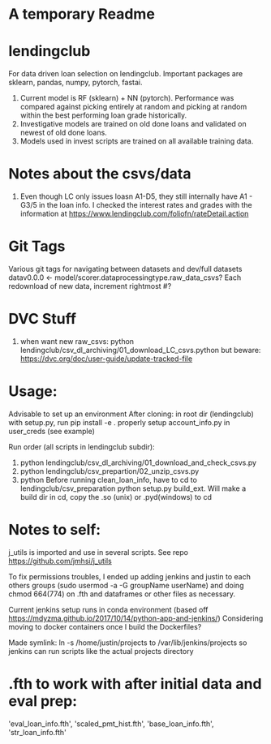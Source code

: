 # A temporary Readme

# lendingclub

For data driven loan selection on lendingclub. Important packages are sklearn, pandas, numpy, pytorch, fastai.

1) Current model is RF (sklearn) + NN (pytorch). Performance was compared against picking entirely at random and picking at random within the best performing loan grade historically.
2) Investigative models are trained on old done loans and validated on newest of old done loans.
3) Models used in invest scripts are trained on all available training data.

# Notes about the csvs/data
1) Even though LC only issues loasn A1-D5, they still internally have A1 - G3/5 in the loan info. I checked the interest rates and grades with the information at https://www.lendingclub.com/foliofn/rateDetail.action

# Git Tags
Various git tags for navigating between datasets and dev/full datasets
datav0.0.0 <- model/scorer.dataprocessingtype.raw_data_csvs? Each redownload of new data, increment rightmost #?

# DVC Stuff
1) when want new raw_csvs: python lendingclub/csv_dl_archiving/01_download_LC_csvs.python
 but beware: https://dvc.org/doc/user-guide/update-tracked-file

# Usage:
Advisable to set up an environment
After cloning:
in root dir (lendingclub) with setup.py, run pip install -e .
properly setup account_info.py in user_creds (see example)

Run order (all scripts in lendingclub subdir):
1) python lendingclub/csv_dl_archiving/01_download_and_check_csvs.py
2) python lendingclub/csv_prepartion/02_unzip_csvs.py 
3) python
Before running clean_loan_info, have to cd to lendingclub/csv_preparation
python setup.py build_ext. Will make a build dir in cd, copy the .so (unix) or .pyd(windows) to cd


# Notes to self:
j_utils is imported and use in several scripts. See repo https://github.com/jmhsi/j_utils

To fix permissions troubles, I ended up adding jenkins and justin to each others groups (sudo usermod -a -G groupName userName) and doing chmod 664(774) on .fth and dataframes or other files as necessary. 

Current jenkins setup runs in conda environment (based off https://mdyzma.github.io/2017/10/14/python-app-and-jenkins/)
Considering moving to docker containers once I build the Dockerfiles?

Made symlink: ln -s /home/justin/projects to /var/lib/jenkins/projects so jenkins can run scripts like the actual projects directory

# .fth to work with after initial data and eval prep:
'eval_loan_info.fth', 'scaled_pmt_hist.fth', 'base_loan_info.fth', 'str_loan_info.fth'
